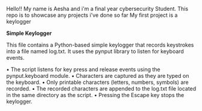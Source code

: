 Hello!! 
My name is Aesha and i'm a final year cybersecurity Student.
This repo is to showcase any projects i've done so far
My first project is a keylogger


**Simple Keylogger**

This file contains a Python-based simple keylogger that records keystrokes into a file named log.txt. It uses the pynput library to listen for keyboard events.

•	The script listens for key press and release events using the pynput.keyboard module.
•	Characters are captured as they are typed on the keyboard.
•	Only printable characters (letters, numbers, symbols) are recorded.
•	The recorded characters are appended to the log.txt file located in the same directory as the script.
•	Pressing the Escape key stops the keylogger.
